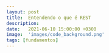 ```yaml
---
layout: post
title:  Entendendo o que é REST
description: 
date:   2021-06-10 15:00:00 +0300
image:  'images/code_background.png'
tags: [fundamentos]
---
```



